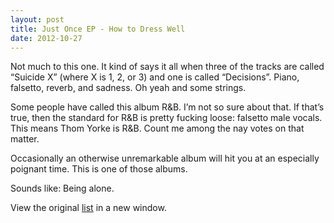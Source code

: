 ```yaml
---
layout: post
title: Just Once EP - How to Dress Well
date: 2012-10-27
---
```


Not much to this one. It kind of says it all when three of the tracks
are called “Suicide X” (where X is 1, 2, or 3) and one is called
“Decisions”. Piano, falsetto, reverb, and sadness. Oh yeah and some
strings. 

Some people have called this album R&B. I’m not so sure about that. If
that’s true, then the standard for R&B is pretty fucking loose: falsetto
male vocals. This means Thom Yorke is R&B. Count me among the nay votes
on that matter.

Occasionally an otherwise unremarkable album will hit you at an
especially poignant time. This is one of those albums. 


Sounds like: Being alone.


View the
original [list](https://docs.google.com/spreadsheet/pub?key=0ArDppihwaWa6dFdaeV9pOXNTeERqbWVFTFp5bWFuNmc&output=html)
in a new window.


